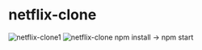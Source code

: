 # netflix-clone
![netflix-clone1](https://user-images.githubusercontent.com/80398395/130346588-3fa1b3c3-a487-4ce3-adc4-69975a673855.jpg)
![netflix-clone](https://user-images.githubusercontent.com/80398395/130346593-5b4da952-1000-4ff9-aa74-d39e76a11897.jpg)
npm install -> 
npm start
